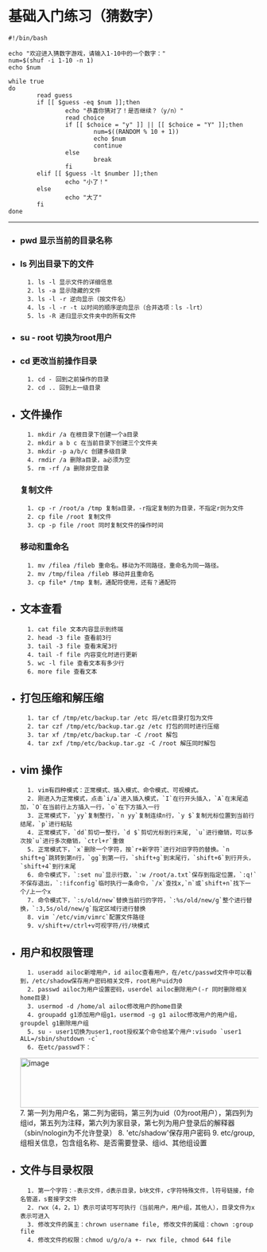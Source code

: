 # 基础入门练习（猜数字）

```shell
#!/bin/bash

echo "欢迎进入猜数字游戏，请输入1-10中的一个数字："
num=$(shuf -i 1-10 -n 1)
echo $num

while true
do
        read guess
        if [[ $guess -eq $num ]];then
                echo "恭喜你猜对了！是否继续？（y/n）"
                read choice
                if [[ $choice = "y" ]] || [[ $choice = "Y" ]];then
                        num=$((RANDOM % 10 + 1))
                        echo $num
                        continue
                else
                        break
                fi
        elif [[ $guess -lt $number ]];then
                echo "小了！"
        else
                echo "大了"
        fi
done
```
---
- ### pwd 显示当前的目录名称
- ### ls 列出目录下的文件
        1. ls -l 显示文件的详细信息
        2. ls -a 显示隐藏的文件
        3. ls -l -r 逆向显示（按文件名）
        4. ls -l -r -t 以时间的顺序逆向显示（合并选项：ls -lrt）
        5. ls -R 递归显示文件夹中的所有文件
- ### su - root 切换为root用户
- ### cd 更改当前操作目录
        1. cd - 回到之前操作的目录
        2. cd .. 回到上一级目录
- ## 文件操作
        1. mkdir /a 在根目录下创建一个a目录
        2. mkdir a b c 在当前目录下创建三个文件夹
        3. mkdir -p a/b/c 创建多级目录
        4. rmdir /a 删除a目录，a必须为空
        5. rm -rf /a 删除非空目录
  ### 复制文件
        1. cp -r /root/a /tmp 复制a目录，-r指定复制的为目录，不指定r则为文件
        2. cp file /root 复制文件
        3. cp -p file /root 同时复制文件的操作时间
  ### 移动和重命名
        1. mv /filea /fileb 重命名。移动为不同路径，重命名为同一路径。
        2. mv /tmp/filea /fileb 移动并且重命名
        3. cp file* /tmp 复制，通配符使用，还有？通配符
- ## 文本查看
        1. cat file 文本内容显示到终端
        2. head -3 file 查看前3行
        3. tail -3 file 查看末尾3行
        4. tail -f file 内容变化时进行更新
        5. wc -l file 查看文本有多少行
        6. more file 查看文本
- ## 打包压缩和解压缩
        1. tar cf /tmp/etc/backup.tar /etc 将/etc目录打包为文件
        2. tar czf /tmp/etc/backup.tar.gz /etc 打包的同时进行压缩
        3. tar xf /tmp/etc/backup.tar -C /root 解包
        4. tar zxf /tmp/etc/backup.tar.gz -C /root 解压同时解包
- ## vim 操作
        1. vim有四种模式：正常模式、插入模式、命令模式、可视模式。
        2. 刚进入为正常模式，点击`i/a`进入插入模式，`I`在行开头插入，`A`在末尾追加，`O`在当前行上方插入一行，`o`在下方插入一行
        3. 正常模式下，`yy`复制整行，`n yy`复制连续n行，`y $`复制光标位置到当前行结尾，`p`进行粘贴
        4. 正常模式下，`dd`剪切一整行，`d $`剪切光标到行末尾, `u`进行撤销，可以多次按`u`进行多次撤销，`ctrl+r`重做
        5. 正常模式下，`x`删除一个字符，按`r+新字符`进行对旧字符的替换。`n shift+g`跳转到第n行，`gg`到第一行，`shift+g`到末尾行，`shift+6`到行开头，`shift+4`到行末尾
        6. 命令模式下，`:set nu`显示行数，`:w /root/a.txt`保存到指定位置，`:q!`不保存退出，`:!ifconfig`临时执行一条命令，`/x`查找x,`n`或`shift+n`找下一个/上一个x
        7. 命令模式下，`:s/old/new`替换当前行的字符，`:%s/old/new/g`整个进行替换，`:3,5s/old/new/g`指定区域行进行替换
        8. vim `/etc/vim/vimrc`配置文件路径
        9. v/shift+v/ctrl+v可视字符/行/块模式
- ## 用户和权限管理
        1. useradd ailoc新增用户，id ailoc查看用户，在/etc/passwd文件中可以看到，/etc/shadow保存用户密码相关文件，root用户uid为0
        2. passwd ailoc为用户设置密码，userdel ailoc删除用户(-r 同时删除相关home目录)
        3. usermod -d /home/al ailoc修改用户的home目录
        4. groupadd g1添加用户组g1，usermod -g g1 ailoc修改用户的用户组，groupdel g1删除用户组
        5. su - user1切换为user1,root授权某个命令给某个用户:visudo `user1 ALL=/sbin/shutdown -c`
        6. 在etc/passwd下：
  <img width="500" height="100" alt="image" src="https://github.com/user-attachments/assets/ff667319-e9c8-4a5e-a90d-499de4718ea1" />
        7. 第一列为用户名，第二列为密码，第三列为uid（0为root用户），第四列为组id，第五列为注释，第六列为家目录，第七列为用户登录后的解释器（sbin/nologin为不允许登录）
        8. 'etc/shadow'保存用户密码
        9. etc/group,组相关信息，包含组名称、是否需要登录、组id、其他组设置
- ## 文件与目录权限
        1. 第一个字符：-表示文件，d表示目录，b块文件，c字符特殊文件，l符号链接，f命名管道，s套接字文件
        2. rwx（4，2，1）表示可读可写可执行（当前用户，用户组，其他人），目录文件为x表示可进入
        3. 修改文件的属主：chrown username file, 修改文件的属组：chown :group file
        4. 修改文件的权限：chmod u/g/o/a +- rwx file, chmod 644 file
  

